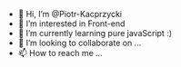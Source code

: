 - 👋 Hi, I’m @Piotr-Kacprzycki
- 👀 I’m interested in Front-end
- 🌱 I’m currently learning pure javaScript :)
- 💞️ I’m looking to collaborate on ...
- 📫 How to reach me ...

<!---
Piotr-Kacprzycki/Piotr-Kacprzycki is a ✨ special ✨ repository because its `README.md` (this file) appears on your GitHub profile.
You can click the Preview link to take a look at your changes.
--->
